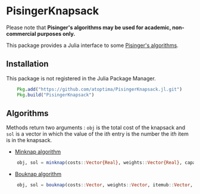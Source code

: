 
# PisingerKnapsack

Please note that **Pisinger's algorithms may be used for academic, non-commercial purposes only.**

This package provides a Julia interface to some [Pisinger's algorithms](http://hjemmesider.diku.dk/~pisinger/codes.html).

## Installation

This package is not registered in the Julia Package Manager.

```julia
    Pkg.add("https://github.com/atoptima/PisingerKnapsack.jl.git")
    Pkg.build("PisingerKnapsack")
```

## Algorithms

Methods return two arguments : `obj` is the total cost of the knapsack and `sol` is a vector
in which the value of the i*th* entry is the number the i*th* item is in the knapsack.

- [Minknap algorithm](http://hjemmesider.diku.dk/~pisinger/minknap.c)

```julia
    obj, sol = minknap(costs::Vector{Real}, weights::Vector{Real}, capacity::Real)
```

- [Bouknap algorithm](http://hjemmesider.diku.dk/~pisinger/bouknap.c)

```julia
    obj, sol = bouknap(costs::Vector, weights::Vector, itemub::Vector, capacity::Real)
```